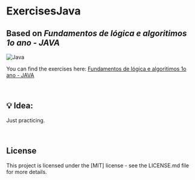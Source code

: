 # ExercisesJava
## Based on ***Fundamentos de lógica e algoritimos 1o ano - JAVA***

![Java](https://img.shields.io/badge/java-%23ED8B00.svg?style=for-the-badge&logo=java&logoColor=white)

You can find the exercises here: [<ins>Fundamentos de lógica e algoritimos 1o ano - JAVA</ins>](https://docente.ifrn.edu.br/nickersonferreira/disciplinas/fundamentos-de-logica-e-algoritmos-1o-ano-info/lista-de-exercicios-java-basico/view)

<br>

## 💡 Idea:
Just practicing.  


<br>

## License
This project is licensed under the [MIT] license - see the LICENSE.md file for more details.

